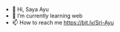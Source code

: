 - 👋 Hi, Saya Ayu
- 🌱 I’m currently learning web
- 📫 How to reach me https://bit.ly/Sri-Ayu

<!---
sri-ay54/sri-ay54 is a ✨ special ✨ repository because its `README.md` (this file) appears on your GitHub profile.
You can click the Preview link to take a look at your changes.
--->
